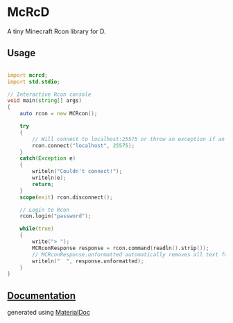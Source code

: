 # McRcD
A tiny Minecraft Rcon library for D.

## Usage

```D

import mcrcd;
import std.stdio;

// Interactive Rcon console
void main(string[] args)
{
	auto rcon = new MCRcon();

	try
	{
		// Will connect to localhost:25575 or throw an exception if an error occurs
		rcon.connect("localhost", 25575);
	}
	catch(Exception e)
	{
		writeln("Couldn't connect!");
		writeln(e);
		return;
	}
	scope(exit) rcon.disconnect();

	// Login to Rcon
	rcon.login("password");

	while(true)
	{
		write("> ");
		MCRconResponse response = rcon.command(readln().strip());
		// MCRconResponse.unformatted automatically removes all text formatting/color codes (§code)
		writeln("  ", response.unformatted);
	}
}

```

## [Documentation](http://mcrcd.webfreak.org/)
generated using [MaterialDoc](https://github.com/WebFreak001/MaterialDoc)
